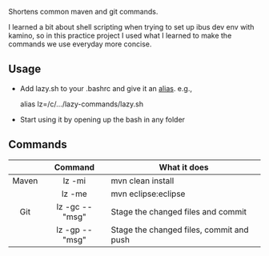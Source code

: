 Shortens common maven and git commands.

I learned a bit about shell scripting when trying to set up ibus dev env with kamino, so in this practice project I used what I learned to make the commands we use everyday more concise.

## Usage
* Add <span>lazy.</span>sh to your .bashrc and give it an [alias](https://askubuntu.com/a/17538). e.g.,
  
   alias lz=/c/.../lazy-commands/lazy.sh
* Start using it by opening up the bash in any folder

## Commands
|        | Command        |  What it does  |
| :----: |:--------------:| -------------- |
| Maven  | lz -mi         | mvn clean install |
|        | lz -me         | mvn eclipse:eclipse |
| Git    | lz -gc --"msg" | Stage the changed files and commit |
|        | lz -gp --"msg" | Stage the changed files, commit and push |



